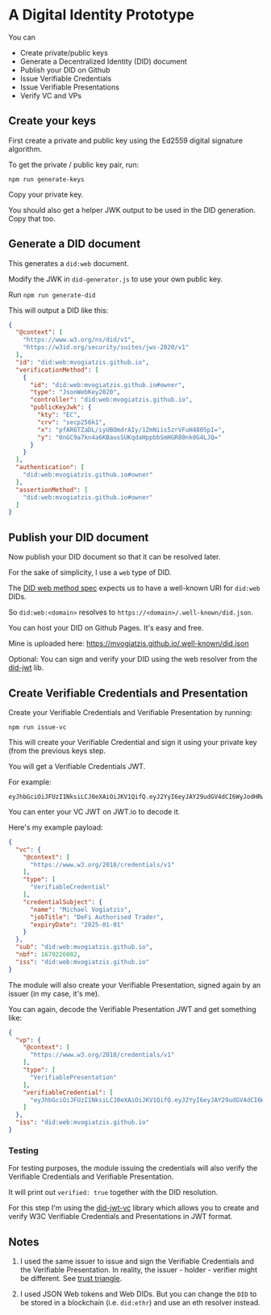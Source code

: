 # A Digital Identity Prototype

You can

* Create private/public keys
* Generate a Decentralized Identity (DID) document
* Publish your DID on Github
* Issue Verifiable Credentials
* Issue Verifiable Presentations
* Verify VC and VPs


Create your keys
------------------

First create a private and public key using the Ed2559 digital signature algorithm.

To get the private / public key pair, run:

`npm run generate-keys`

Copy your private key.

You should also get a helper JWK output to be used in the DID generation. Copy that too.

Generate a DID document
-----------------------

This generates a `did:web` document.

Modify the JWK in `did-generator.js` to use your own public key.

Run `npm run generate-did`

This will output a DID like this:

```json
{
  "@context": [
    "https://www.w3.org/ns/did/v1",
    "https://w3id.org/security/suites/jws-2020/v1"
  ],
  "id": "did:web:mvogiatzis.github.io",
  "verificationMethod": [
    {
      "id": "did:web:mvogiatzis.github.io#owner",
      "type": "JsonWebKey2020",
      "controller": "did:web:mvogiatzis.github.io",
      "publicKeyJwk": {
        "kty": "EC",
        "crv": "secp256k1",
        "x": "pfAR6TZaDL/iyUBOmdrAIy/1ZmNiis5zrVFuH4805pI=",
        "y": "0nGC9a7kn4a6KBausSUKqdaHppbbSmHGR80nk0G4LJQ="
      }
    }
  ],
  "authentication": [
    "did:web:mvogiatzis.github.io#owner"
  ],
  "assertionMethod": [
    "did:web:mvogiatzis.github.io#owner"
  ]
}
```

Publish your DID document
-------------------------

Now publish your DID document so that it can be resolved later.

For the sake of simplicity, I use a `web` type of DID.

The [DID web method spec](https://w3c-ccg.github.io/did-method-web/#example-creating-the-did) expects us to have a well-known URI for `did:web` DIDs.

So `did:web:<domain>` resolves to `https://<domain>/.well-known/did.json`.

You can host your DID on Github Pages. It's easy and free.

Mine is uploaded here: https://mvogiatzis.github.io/.well-known/did.json

 Optional: You can sign and verify your DID using the web resolver from the [did-jwt](https://github.com/decentralized-identity/did-jwt) lib.

Create Verifiable Credentials and Presentation
---------------------------------------------

Create your Verifiable Credentials and Verifiable Presentation by running:

`npm run issue-vc`

This will create your Verifiable Credential and sign it using your private key (from the previous keys step. 

You will get a Verifiable Credentials JWT.

For example:

```
eyJhbGciOiJFUzI1NksiLCJ0eXAiOiJKV1QifQ.eyJ2YyI6eyJAY29udGV4dCI6WyJodHRwczovL3d3dy53My5vcmcvMjAxOC9jcmVkZW50aWFscy92MSJdLCJ0eXBlIjpbIlZlcmlmaWFibGVDcmVkZW50aWFsIl0sImNyZWRlbnRpYWxTdWJqZWN0Ijp7Im5hbWUiOiJNaWNoYWVsIFZvZ2lhdHppcyIsImpvYlRpdGxlIjoiRGVGaSBBdXRob3Jpc2VkIFRyYWRlciIsImV4cGlyeURhdGUiOiIyMDI1LTAxLTAxIn19LCJzdWIiOiJkaWQ6d2ViOm12b2dpYXR6aXMuZ2l0aHViLmlvIiwibmJmIjoxNjc5MjI2MDAyLCJpc3MiOiJkaWQ6d2ViOm12b2dpYXR6aXMuZ2l0aHViLmlvIn0.aZjl4s_mt58hUgr5sMBxB0hHjYSINa1IZ9RUQ0PVDJvnJLj_TNmYMhIk1SxWzZt6tzKhyjxbi9YcdbqxGx5WYw
```

You can enter your VC JWT on JWT.io to decode it.

Here's my example payload:

```json
{
  "vc": {
    "@context": [
      "https://www.w3.org/2018/credentials/v1"
    ],
    "type": [
      "VerifiableCredential"
    ],
    "credentialSubject": {
      "name": "Michael Vogiatzis",
      "jobTitle": "DeFi Authorised Trader",
      "expiryDate": "2025-01-01"
    }
  },
  "sub": "did:web:mvogiatzis.github.io",
  "nbf": 1679226002,
  "iss": "did:web:mvogiatzis.github.io"
}
```

The module will also create your Verifiable Presentation, signed again by an issuer (in my case, it's me).

You can again, decode the Verifiable Presentation JWT and get something like: 

```json
{
  "vp": {
    "@context": [
      "https://www.w3.org/2018/credentials/v1"
    ],
    "type": [
      "VerifiablePresentation"
    ],
    "verifiableCredential": [
      "eyJhbGciOiJFUzI1NksiLCJ0eXAiOiJKV1QifQ.eyJ2YyI6eyJAY29udGV4dCI6WyJodHRwczovL3d3dy53My5vcmcvMjAxOC9jcmVkZW50aWFscy92MSJdLCJ0eXBlIjpbIlZlcmlmaWFibGVDcmVkZW50aWFsIl0sImNyZWRlbnRpYWxTdWJqZWN0Ijp7Im5hbWUiOiJNaWNoYWVsIFZvZ2lhdHppcyIsImpvYlRpdGxlIjoiRGVGaSBBdXRob3Jpc2VkIFRyYWRlciIsImV4cGlyeURhdGUiOiIyMDI1LTAxLTAxIn19LCJzdWIiOiJkaWQ6d2ViOm12b2dpYXR6aXMuZ2l0aHViLmlvIiwibmJmIjoxNjc5MjI2MDAyLCJpc3MiOiJkaWQ6d2ViOm12b2dpYXR6aXMuZ2l0aHViLmlvIn0.aZjl4s_mt58hUgr5sMBxB0hHjYSINa1IZ9RUQ0PVDJvnJLj_TNmYMhIk1SxWzZt6tzKhyjxbi9YcdbqxGx5WYw"
    ]
  },
  "iss": "did:web:mvogiatzis.github.io"
}
```

### Testing

For testing purposes, the module issuing the credentials will also verify the Verifiable Credentials and Verifiable Presentation.

It will print out `verified: true` together with the DID resolution. 

For this step I'm using the [did-jwt-vc](https://github.com/decentralized-identity/did-jwt-vc) library which allows you to create and verify W3C Verifiable Credentials and Presentations in JWT format.


Notes
-------

1. I used the same issuer to issue and sign the Verifiable Credentials and the Verifiable Presentation. In reality, the issuer - holder - verifier might be different. See [trust triangle](https://en.wikipedia.org/wiki/Verifiable_credentials#/media/File:VC_triangle_of_Trust.svg.).

2. I used JSON Web tokens and Web DIDs. But you can change the `DID` to be stored in a blockchain (i.e. `did:ethr`) and use an eth resolver instead.



